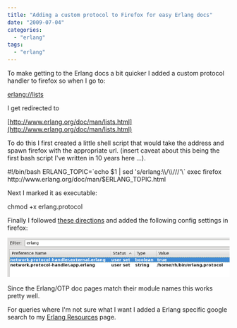 ```yaml
---
title: "Adding a custom protocol to Firefox for easy Erlang docs"
date: "2009-07-04"
categories: 
  - "erlang"
tags: 
  - "erlang"
---
```


To make getting to the Erlang docs a bit quicker I added a custom protocol handler to firefox so when I go to:

[erlang://lists](erlang://lists)

I get redirected to

[http://www.erlang.org/doc/man/lists.html](http://www.erlang.org/doc/man/lists.html)

To do this I first created a little shell script that would take the address and spawn firefox with the appropriate url. (insert caveat about this being the first bash script I've written in 10 years here ...).

#!/bin/bash
ERLANG\_TOPIC=\`echo $1 | sed 's/erlang:\\/\\///'\`
exec firefox http://www.erlang.org/doc/man/$ERLANG\_TOPIC.html

Next I marked it as executable:

chmod +x erlang.protocol

Finally I followed [these directions](http://kb.mozillazine.org/Register_protocol) and added the following config settings in firefox:

![Adding custom protocol to firefox](images/aboutconfig.png "Adding custom protocol to firefox")

Since the Erlang/OTP doc pages match their module names this works pretty well.

For queries where I'm not sure what I want I added a Erlang specific google search to my [Erlang Resources](http://www.roberthorvick.com/erlang-resources/) page.
